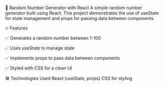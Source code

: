 🎲 Random Number Generator with React
A simple random number generator built using React. This project demonstrates the use of useState for state management and props for passing data between components.

🔥 Features

✅ Generates a random number between 1-100

✅ Uses useState to manage state

✅ Implements props to pass data between components

✅ Styled with CSS for a clean UI

🛠 Technologies Used
React (useState, props)
CSS for styling
